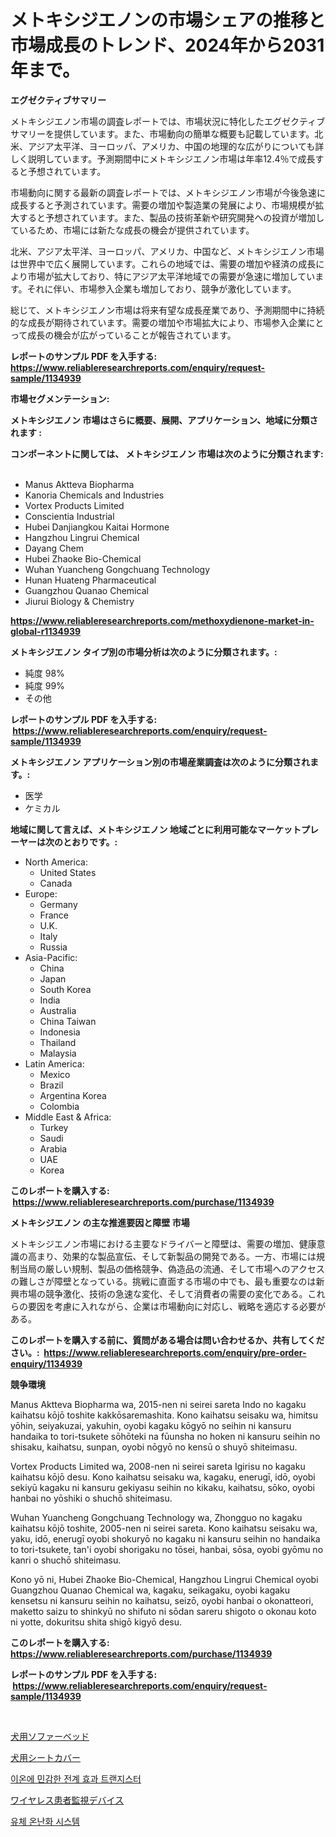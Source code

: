 <p><h1>メトキシジエノンの市場シェアの推移と市場成長のトレンド、2024年から2031年まで。</h1></p><p><strong>エグゼクティブサマリー</strong></p>
<p><p>メトキシジエノン市場の調査レポートでは、市場状況に特化したエグゼクティブサマリーを提供しています。また、市場動向の簡単な概要も記載しています。北米、アジア太平洋、ヨーロッパ、アメリカ、中国の地理的な広がりについても詳しく説明しています。予測期間中にメトキシジエノン市場は年率12.4％で成長すると予想されています。</p><p>市場動向に関する最新の調査レポートでは、メトキシジエノン市場が今後急速に成長すると予測されています。需要の増加や製造業の発展により、市場規模が拡大すると予想されています。また、製品の技術革新や研究開発への投資が増加しているため、市場には新たな成長の機会が提供されています。</p><p>北米、アジア太平洋、ヨーロッパ、アメリカ、中国など、メトキシジエノン市場は世界中で広く展開しています。これらの地域では、需要の増加や経済の成長により市場が拡大しており、特にアジア太平洋地域での需要が急速に増加しています。それに伴い、市場参入企業も増加しており、競争が激化しています。</p><p>総じて、メトキシジエノン市場は将来有望な成長産業であり、予測期間中に持続的な成長が期待されています。需要の増加や市場拡大により、市場参入企業にとって成長の機会が広がっていることが報告されています。</p></p>
<p><strong>レポートのサンプル PDF を入手する: <a href="https://www.reliableresearchreports.com/enquiry/request-sample/1134939">https://www.reliableresearchreports.com/enquiry/request-sample/1134939</a></strong></p>
<p><strong>市場セグメンテーション:</strong></p>
<p><strong> メトキシジエノン 市場はさらに概要、展開、アプリケーション、地域に分類されます :</strong></p>
<p><strong>コンポーネントに関しては、 メトキシジエノン 市場は次のように分類されます: &nbsp;</strong></p>
<p><ul><li>Manus Aktteva Biopharma</li><li>Kanoria Chemicals and Industries</li><li>Vortex Products Limited</li><li>Conscientia Industrial</li><li>Hubei Danjiangkou Kaitai Hormone</li><li>Hangzhou Lingrui Chemical</li><li>Dayang Chem</li><li>Hubei Zhaoke Bio-Chemical</li><li>Wuhan Yuancheng Gongchuang Technology</li><li>Hunan Huateng Pharmaceutical</li><li>Guangzhou Quanao Chemical</li><li>Jiurui Biology & Chemistry</li></ul></p>
<p><strong><a href="https://www.reliableresearchreports.com/methoxydienone-market-in-global-r1134939">https://www.reliableresearchreports.com/methoxydienone-market-in-global-r1134939</a></strong></p>
<p><strong> メトキシジエノン タイプ別の市場分析は次のように分類されます。:</strong></p>
<p><ul><li>純度 98%</li><li>純度 99%</li><li>その他</li></ul></p>
<p><strong>レポートのサンプル PDF を入手する: &nbsp;<a href="https://www.reliableresearchreports.com/enquiry/request-sample/1134939">https://www.reliableresearchreports.com/enquiry/request-sample/1134939</a></strong></p>
<p><strong> メトキシジエノン アプリケーション別の市場産業調査は次のように分類されます。:</strong></p>
<p><ul><li>医学</li><li>ケミカル</li></ul></p>
<p><strong>地域に関して言えば、メトキシジエノン 地域ごとに利用可能なマーケットプレーヤーは次のとおりです。:</strong></p>
<p><ul>
    <li>
        North America:
        <ul>
            <li>United States</li>
            <li>Canada</li>
        </ul>
    </li>
    <li>
        Europe:
        <ul>
            <li>Germany</li>
            <li>France</li>
            <li>U.K.</li>
            <li>Italy</li>
            <li>Russia</li>
        </ul>
    </li>
    <li>
        Asia-Pacific:
        <ul>
            <li>China</li>
            <li>Japan</li>
            <li>South Korea</li>
            <li>India</li>
            <li>Australia</li>
            <li>China Taiwan</li>
            <li>Indonesia</li>
            <li>Thailand</li>
            <li>Malaysia</li>
        </ul>
    </li>
    <li>
        Latin America:
        <ul>
            <li>Mexico</li>
            <li>Brazil</li>
            <li>Argentina Korea</li>
            <li>Colombia</li>
        </ul>
    </li>
    <li>
        Middle East & Africa:
        <ul>
            <li>Turkey</li>
            <li>Saudi</li>
            <li>Arabia</li>
            <li>UAE</li>
            <li>Korea</li>
        </ul>
    </li>
    </ul></p>
<p><strong>このレポートを購入する: &nbsp;<a href="https://www.reliableresearchreports.com/purchase/1134939">https://www.reliableresearchreports.com/purchase/1134939</a></strong></p>
<p><strong>メトキシジエノン の主な推進要因と障壁 市場</strong></p>
<p><p>メトキシジエノン市場における主要なドライバーと障壁は、需要の増加、健康意識の高まり、効果的な製品宣伝、そして新製品の開発である。一方、市場には規制当局の厳しい規制、製品の価格競争、偽造品の流通、そして市場へのアクセスの難しさが障壁となっている。挑戦に直面する市場の中でも、最も重要なのは新興市場の競争激化、技術の急速な変化、そして消費者の需要の変化である。これらの要因を考慮に入れながら、企業は市場動向に対応し、戦略を適応する必要がある。</p></p>
<p><strong>このレポートを購入する前に、質問がある場合は問い合わせるか、共有してください。:&nbsp; <a href="https://www.reliableresearchreports.com/enquiry/pre-order-enquiry/1134939">https://www.reliableresearchreports.com/enquiry/pre-order-enquiry/1134939</a></strong></p>
<p><strong>競争環境</strong></p>
<p><p>Manus Aktteva Biopharma wa, 2015-nen ni seirei sareta Indo no kagaku kaihatsu kōjō toshite kakkōsaremashita. Kono kaihatsu seisaku wa, himitsu yōhin, seiyakuzai, yakuhin, oyobi kagaku kōgyō no seihin ni kansuru handaika to tori-tsukete sōhōteki na fūunsha no hoken ni kansuru seihin no shisaku, kaihatsu, sunpan, oyobi nōgyō no kensū o shuyō shiteimasu.</p><p>Vortex Products Limited wa, 2008-nen ni seirei sareta Igirisu no kagaku kaihatsu kōjō desu. Kono kaihatsu seisaku wa, kagaku, enerugī, idō, oyobi sekiyū kagaku ni kansuru gekiyasu seihin no kikaku, kaihatsu, sōko, oyobi hanbai no yōshiki o shuchō shiteimasu.</p><p>Wuhan Yuancheng Gongchuang Technology wa, Zhongguo no kagaku kaihatsu kōjō toshite, 2005-nen ni seirei sareta. Kono kaihatsu seisaku wa, yaku, idō, enerugī oyobi shokuryō no kagaku ni kansuru seihin no handaika to tori-tsukete, tan'i oyobi shorigaku no tōsei, hanbai, sōsa, oyobi gyōmu no kanri o shuchō shiteimasu.</p><p>Kono yō ni, Hubei Zhaoke Bio-Chemical, Hangzhou Lingrui Chemical oyobi Guangzhou Quanao Chemical wa, kagaku, seikagaku, oyobi kagaku kensetsu ni kansuru seihin no kaihatsu, seizō, oyobi hanbai o okonatteori, maketto saizu to shinkyū no shifuto ni sōdan sareru shigoto o okonau koto ni yotte, dokuritsu shita shigō kigyō desu.</p></p>
<p><strong>このレポートを購入する: &nbsp; <a href="https://www.reliableresearchreports.com/purchase/1134939">https://www.reliableresearchreports.com/purchase/1134939</a></strong></p>
<p><strong>レポートのサンプル PDF を入手する: &nbsp;<a href="https://www.reliableresearchreports.com/enquiry/request-sample/1134939">https://www.reliableresearchreports.com/enquiry/request-sample/1134939</a></strong><strong></strong></p>
<p>&nbsp;</p>
<p><p><a href="https://github.com/CloydAbbott2023/Market-Research-Report-List-1/blob/main/791915926098.md">犬用ソファーベッド</a></p><p><a href="https://github.com/AaronVargas43/Market-Research-Report-List-1/blob/main/854525826097.md">犬用シートカバー</a></p><p><a href="https://medium.com/@bobbyreitenberg879562023/%EC%9D%B4%EC%98%A8-%EA%B0%90%EC%9D%91-%ED%95%84%EB%93%9C-%ED%9A%A8%EA%B3%BC-%ED%8A%B8%EB%9E%9C%EC%A7%80%EC%8A%A4%ED%84%B0-%EC%8B%9C%EC%9E%A5-%EB%8F%99%ED%96%A5-%EB%B0%8F-%EC%8B%9C%EC%9E%A5-%EB%B6%84%EC%84%9D%EC%9D%80-2024-2031-%EA%B8%B0%EA%B0%84%EC%97%90-%EB%8C%80%ED%95%B4-%EC%98%88%EC%B8%A1%EB%90%98%EC%97%88%EC%8A%B5%EB%8B%88%EB%8B%A4-0b14382c0052">이온에 민감한 전계 효과 트랜지스터</a></p><p><a href="https://medium.com/@logaolloway76845/%E3%83%AF%E3%82%A4%E3%83%A4%E3%83%AC%E3%82%B9%E6%82%A3%E8%80%85%E3%83%A2%E3%83%8B%E3%82%BF%E3%83%AA%E3%83%B3%E3%82%B0%E3%83%87%E3%83%90%E3%82%A4%E3%82%B9%E5%B8%82%E5%A0%B4%E3%81%AE%E3%83%A1%E3%83%88%E3%83%AA%E3%82%AF%E3%82%B9%E3%82%92%E8%A7%A3%E8%AA%AD%E3%81%99%E3%82%8B-%E5%B8%82%E5%A0%B4%E3%82%B7%E3%82%A7%E3%82%A2-%E3%83%88%E3%83%AC%E3%83%B3%E3%83%89-%E6%88%90%E9%95%B7%E3%83%91%E3%82%BF%E3%83%BC%E3%83%B3-c51fd464baeb">ワイヤレス患者監視デバイス</a></p><p><a href="https://medium.com/@chancelesch/%EC%9C%A0%EC%B2%B4-%EA%B0%80%EC%97%B4-%EC%8B%9C%EC%8A%A4%ED%85%9C-%EC%8B%9C%EC%9E%A5-%EC%84%B1%EA%B3%B5%EC%A0%81%EC%9D%B8-%EB%B9%84%EC%A6%88%EB%8B%88%EC%8A%A4-%EC%A0%84%EB%9E%B5%EC%9D%98-%EC%97%B4%EC%87%A0-2031%EB%85%84%EA%B9%8C%EC%A7%80-%EC%98%88%EC%B8%A1-7e96b1700be4">유체 온난화 시스템</a></p></p>